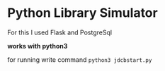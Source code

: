 # Python Library Simulator

For this I used Flask and PostgreSql 

**works with python3**

for running write command ```python3 jdcbstart.py```